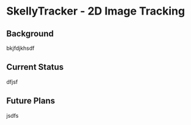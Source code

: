 # SkellyTracker - 2D Image Tracking

## Background

bkjfdjkhsdf

## Current Status

dfjsf

## Future Plans

jsdfs
